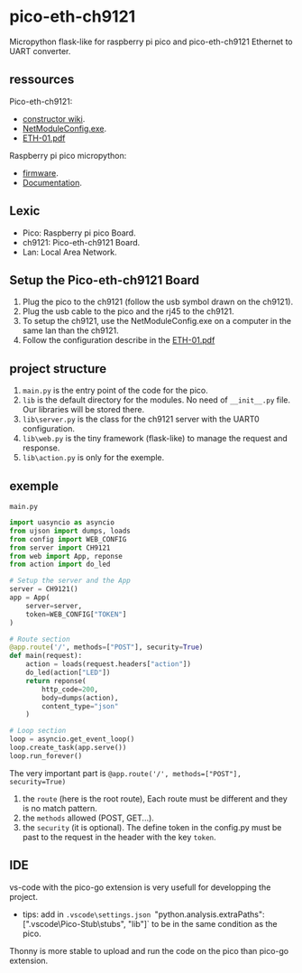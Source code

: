 # pico-eth-ch9121

Micropython flask-like for raspberry pi pico and pico-eth-ch9121 Ethernet to UART converter.

## ressources

Pico-eth-ch9121:
- [constructor wiki](https://www.waveshare.com/wiki/Pico-ETH-CH9121).
- [NetModuleConfig.exe](https://h-2technik.com/online/webee/ETH-01/Tool/NetModuleConfig.exe).
- [ETH-01.pdf](https://h-2technik.com/online/webee/ETH-01/H2_ETH-01.pdf)

Raspberry pi pico micropython:
- [firmware](https://micropython.org/download/rp2-pico/).
- [Documentation](https://www.raspberrypi.com/documentation/microcontrollers/raspberry-pi-pico.html#technical-specification).

## Lexic

- Pico: Raspberry pi pico Board.
- ch9121: Pico-eth-ch9121 Board.
- Lan: Local Area Network.

## Setup the Pico-eth-ch9121 Board

1. Plug the pico to the ch9121 (follow the usb symbol drawn on the ch9121).
1. Plug the usb cable to the pico and the rj45 to the ch9121.
1. To setup the ch9121, use the NetModuleConfig.exe on a computer in the same lan than the ch9121.
1. Follow the configuration describe in the [ETH-01.pdf](https://h-2technik.com/online/webee/ETH-01/H2_ETH-01.pdf)

## project structure

1. `main.py` is the entry point of the code for the pico.
1. `lib` is the default directory for the modules. No need of `__init__.py` file. Our libraries will be stored there.
1. `lib\server.py` is the class for the ch9121 server with the UART0 configuration.
1. `lib\web.py` is the tiny framework (flask-like) to manage the request and response.
1. `lib\action.py` is only for the exemple.

## exemple

`main.py`

```py
import uasyncio as asyncio
from ujson import dumps, loads
from config import WEB_CONFIG
from server import CH9121
from web import App, reponse
from action import do_led

# Setup the server and the App
server = CH9121()
app = App(
    server=server,
    token=WEB_CONFIG["TOKEN"]
)

# Route section
@app.route('/', methods=["POST"], security=True)
def main(request):
    action = loads(request.headers["action"])
    do_led(action["LED"])
    return reponse(
        http_code=200,
        body=dumps(action),
        content_type="json"
    )

# Loop section
loop = asyncio.get_event_loop()
loop.create_task(app.serve())
loop.run_forever()

```

The very important part is `@app.route('/', methods=["POST"], security=True)`
1. the `route` (here is the root route), Each route must be different and they is no match pattern.
1. the `methods` allowed (POST, GET...).
1. the `security` (it is optional). The define token in the config.py must be past to the request in the header with the key `token`.

## IDE

vs-code with the pico-go extension is very usefull for developping the project.
- tips: add in `.vscode\settings.json `"python.analysis.extraPaths": [".vscode\\Pico-Stub\\stubs", "lib"]` to be in the same condition as the pico.

Thonny is more stable to upload and run the code on the pico than pico-go extension.
